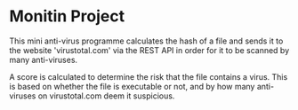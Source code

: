 # Monitin Project

This mini anti-virus programme calculates the hash of a file and sends it to the website 'virustotal.com' via the REST API in order for it to be scanned by many anti-viruses.

A score is calculated to determine the risk that the file contains a virus. This is based on whether the file is executable or not, 
and by how many anti-viruses on virustotal.com deem it suspicious.
